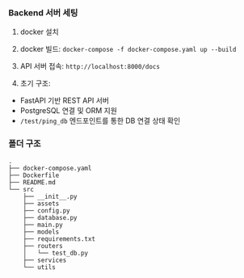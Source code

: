 
### Backend 서버 세팅
1. docker 설치
2. docker 빌드: `docker-compose -f docker-compose.yaml up --build`

3. API 서버 접속:
`http://localhost:8000/docs`

4. 초기 구조:
- FastAPI 기반 REST API 서버
- PostgreSQL 연결 및 ORM 지원
- `/test/ping_db` 엔드포인트를 통한 DB 연결 상태 확인


### 폴더 구조
```
.
├── docker-compose.yaml
├── Dockerfile
├── README.md
└── src
    ├── __init__.py
    ├── assets
    ├── config.py
    ├── database.py
    ├── main.py
    ├── models
    ├── requirements.txt
    ├── routers
    │   └── test_db.py
    ├── services
    └── utils
```